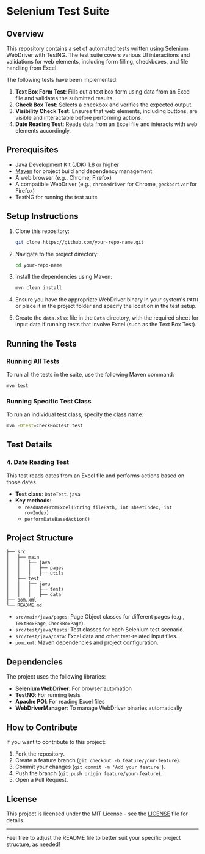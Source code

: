 # Selenium Test Suite

## Overview
This repository contains a set of automated tests written using Selenium WebDriver with TestNG. The test suite covers various UI interactions and validations for web elements, including form filling, checkboxes, and file handling from Excel.

The following tests have been implemented:
1. **Text Box Form Test**: Fills out a text box form using data from an Excel file and validates the submitted results.
2. **Check Box Test**: Selects a checkbox and verifies the expected output.
3. **Visibility Check Test**: Ensures that web elements, including buttons, are visible and interactable before performing actions.
4. **Date Reading Test**: Reads data from an Excel file and interacts with web elements accordingly.

## Prerequisites
- Java Development Kit (JDK) 1.8 or higher
- [Maven](https://maven.apache.org/) for project build and dependency management
- A web browser (e.g., Chrome, Firefox)
- A compatible WebDriver (e.g., `chromedriver` for Chrome, `geckodriver` for Firefox)
- TestNG for running the test suite

## Setup Instructions

1. Clone this repository:
    ```bash
    git clone https://github.com/your-repo-name.git
    ```

2. Navigate to the project directory:
    ```bash
    cd your-repo-name
    ```

3. Install the dependencies using Maven:
    ```bash
    mvn clean install
    ```

4. Ensure you have the appropriate WebDriver binary in your system's `PATH` or place it in the project folder and specify the location in the test setup.

5. Create the `data.xlsx` file in the `Data` directory, with the required sheet for input data if running tests that involve Excel (such as the Text Box Test).

## Running the Tests

### Running All Tests
To run all the tests in the suite, use the following Maven command:
```bash
mvn test
```

### Running Specific Test Class
To run an individual test class, specify the class name:
```bash
mvn -Dtest=CheckBoxTest test
```

## Test Details


### 4. **Date Reading Test**
This test reads dates from an Excel file and performs actions based on those dates.

- **Test class**: `DateTest.java`
- **Key methods**:
    - `readDateFromExcel(String filePath, int sheetIndex, int rowIndex)`
    - `performDateBasedAction()`

## Project Structure

```
├── src
│   ├── main
│   │   ├── java
│   │   │   ├── pages
│   │   │   ├── utils
│   ├── test
│   │   ├── java
│   │   │   ├── tests
│   │   │   ├── data
├── pom.xml
└── README.md
```

- `src/main/java/pages`: Page Object classes for different pages (e.g., `TextBoxPage`, `CheckBoxPage`).
- `src/test/java/tests`: Test classes for each Selenium test scenario.
- `src/test/java/data`: Excel data and other test-related input files.
- `pom.xml`: Maven dependencies and project configuration.

## Dependencies
The project uses the following libraries:
- **Selenium WebDriver**: For browser automation
- **TestNG**: For running tests
- **Apache POI**: For reading Excel files
- **WebDriverManager**: To manage WebDriver binaries automatically

## How to Contribute
If you want to contribute to this project:
1. Fork the repository.
2. Create a feature branch (`git checkout -b feature/your-feature`).
3. Commit your changes (`git commit -m 'Add your feature'`).
4. Push the branch (`git push origin feature/your-feature`).
5. Open a Pull Request.

## License
This project is licensed under the MIT License - see the [LICENSE](LICENSE) file for details.

---

Feel free to adjust the README file to better suit your specific project structure, as needed!